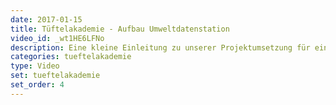 ```yaml
---
date: 2017-01-15
title: Tüftelakademie - Aufbau Umweltdatenstation
video_id: _wt1HE6LFNo
description: Eine kleine Einleitung zu unserer Projektumsetzung für ein Gehäuse aus Alltagsgegenständen - für alle, die es ganz genau wissen wollen.
categories: tueftelakademie
type: Video
set: tueftelakademie
set_order: 4
---
```


